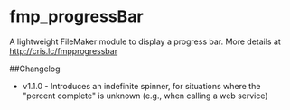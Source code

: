 # fmp_progressBar
A lightweight FileMaker module to display a progress bar. More details at http://cris.lc/fmpprogressbar

##Changelog
 * v1.1.0 - Introduces an indefinite spinner, for situations where the "percent complete" is unknown (e.g., when calling a web service)
